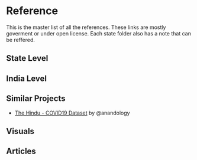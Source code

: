 # Reference

This is the master list of all the references. These links are mostly goverment or under open license. Each state
folder also has a note that can be reffered.

## State Level


## India Level


## Similar Projects
- [The Hindu - COVID19 Dataset](https://github.com/anandology/covid19) by @anandology


## Visuals


## Articles
